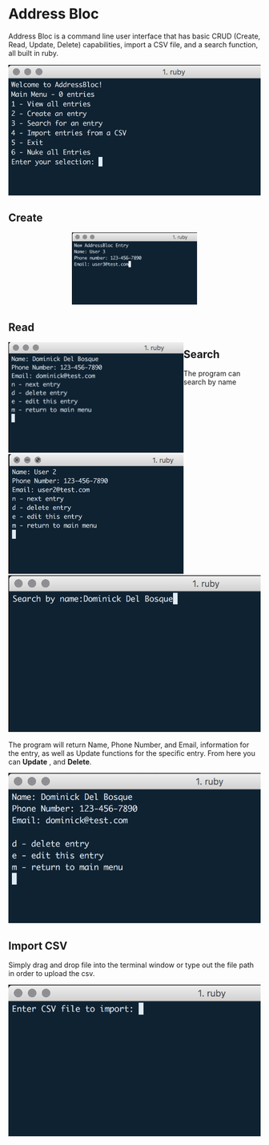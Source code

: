 # Address Bloc
Address Bloc is a command line user interface that has basic CRUD (Create, Read, Update, Delete) capabilities, import a CSV file, and a search function, all built in ruby.

<p align="center">
<img src="https://github.com/nikomc0/address-bloc/blob/master/Address%20Bloc%20Images/Main%20Menu.png" width=550>
</p>

## Create

<p align="center">
<img src="https://github.com/nikomc0/address-bloc/blob/master/Address%20Bloc%20Images/Create%20feature.png" width=250>
</p>


## Read
<div align="center">
  <div style="float:left;">
    <img src="https://github.com/nikomc0/address-bloc/blob/master/Address%20Bloc%20Images/Read%20feature%201.png" width=350>
  </div>

  <div style="float:left;">
    <img src="https://github.com/nikomc0/address-bloc/blob/master/Address%20Bloc%20Images/Read%20feature%202.png" width=350>
  </div>
</div>

## Search
The program can search by name

<p align="center">
<img src="https://github.com/nikomc0/address-bloc/blob/master/Address%20Bloc%20Images/Search%20feature.png" width=550>
</p>

The program will return Name, Phone Number, and Email, information for the entry, as well as Update functions for the specific entry. From here you can **Update** , and **Delete**.

<p align="center">
<img src="https://github.com/nikomc0/address-bloc/blob/master/Address%20Bloc%20Images/Search%20results.png" width=550>
</p>

## Import CSV
Simply drag and drop file into the terminal window or type out the file path in order to upload the csv.

<p align="center">
<img src="https://github.com/nikomc0/address-bloc/blob/master/Address%20Bloc%20Images/import_csv.png" width=550>
</p>
